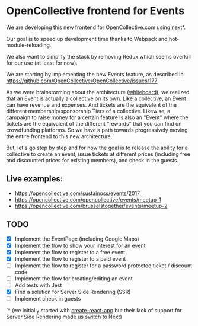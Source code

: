 # OpenCollective frontend for Events

We are developing this new frontend for OpenCollective.com using [next](https://zeit.co/next)*.

Our goal is to speed up development time thanks to Webpack and hot-module-reloading.

We also want to simplify the stack by removing Redux which seems overkill for our use (at least for now).

We are starting by implementing the new Events feature, as described in https://github.com/OpenCollective/OpenCollective/issues/177

As we were brainstorming about the architecture ([whiteboard](https://cl.ly/3j160b3j203C/DB%20schema%20for%20events.jpg)), we realized that an Event is actually a collective on its own. Like a collective, an Event can have revenue and expenses. And tickets are the equivalent of the different membership/sponsorship Tiers of a collective. 
Likewise, a campaign to raise money for a certain feature is also an "Event" where the tickets are the equivalent of the different "rewards" that you can find on crowdfunding platforms.
So we have a path towards progressively moving the entire frontend to this new architecture.

But, let's go step by step and for now the goal is to release the ability for a collective to create an event, issue tickets at different prices (including free and discounted prices for existing members), and check in the guests.

## Live examples:

- https://opencollective.com/sustainoss/events/2017
- https://opencollective.com/opencollective/events/meetup-1
- https://opencollective.com/brusselstogether/events/meetup-2

## TODO

- [x] Implement the EventPage (including Google Maps)
- [x] Implement the flow to show your interest for an event
- [x] Implement the flow to register to a free event
- [x] Implement the flow to register to a paid event
- [ ] Implement the flow to register for a password protected ticket / discount code
- [ ] Implement the flow for creating/editing an event
- [ ] Add tests with Jest
- [x] Find a solution for Server Side Rendering (SSR)
- [ ] Implement check in guests

`* (we initially started with [create-react-app](https://github.com/facebookincubator/create-react-app) but their lack of support for Server Side Rendering made us switch to Next)
